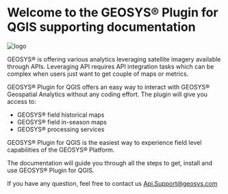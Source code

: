 # Welcome to the GEOSYS® Plugin for QGIS supporting documentation

![logo](https://raw.githubusercontent.com/GEOSYS/qgis-plugin-doc/master/pictures/geosys_Qgis_logo.png)

GEOSYS® is offering various analytics leveraging satellite imagery available through APIs. Leveraging API requires API integration tasks which can be complex when users just want to get couple of maps or metrics. 

GEOSYS® Plugin for QGIS offers an easy way to interact with GEOSYS® Geospatial Analytics without any coding effort. The plugin will give you access to: 

- GEOSYS® field historical maps
- GEOSYS® field in-season maps
- GEOSYS® processing services 

GEOSYS® Plugin for QGIS is the easiest way to experience field level capabilities of the GEOSYS® Platform.

The documentation will guide you through all the steps to get, install and use GEOSYS® Plugin for QGIS. 

If you have any question, feel free to contact us Api.Support@geosys.com 
